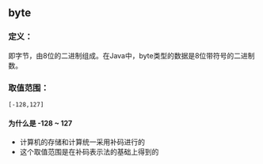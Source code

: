 ## byte
### 定义：
即字节，由8位的二进制组成。在Java中，byte类型的数据是8位带符号的二进制数。

### 取值范围：
`[-128,127]`
#### 为什么是 -128 ~ 127
- 计算机的存储和计算统一采用补码进行的
- 这个取值范围是在补码表示法的基础上得到的